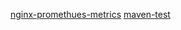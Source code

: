
[nginx-promethues-metrics](https://github.com/llussy/Dockerfile/tree/nginx-prometheus-metrics)
[maven-test](https://github.com/llussy/Dockerfile/tree/maven-test)


